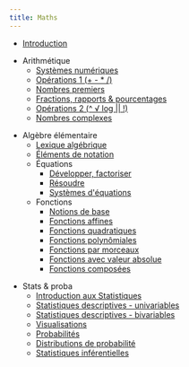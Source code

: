 ```yaml
---
title: Maths
---
```


* [Introduction](!mat/mat-intro.md)

<!-- -->

* Arithmétique
  * [Systèmes numériques](!mat/arith-intro.md)
  * [Opérations 1 (+ - * /)](!mat/arith-operations.md)
  * [Nombres premiers](!mat/arith-premiers.md)
  * [Fractions, rapports & pourcentages](!mat/arith-fractions.md)
  * [Opérations 2 (^ √ log \|\| !)](!mat/arith-operations2.md)
  * [Nombres complexes](!mat/arith-complex.md)

<!-- -->

* Algèbre élémentaire
  * [Lexique algébrique](!mat/alg-intro.md)
  * [Éléments de notation](!mat/mat-ensemble.md)
  * Équations
    * [Développer, factoriser](!mat/alg-equations.md)
    * [Résoudre](!mat/alg-equations2.md)
    * [Systèmes d'équations](!mat/alg-eq-system.md)
  * Fonctions
    * [Notions de base](!mat/alg-fonction.md)
    * [Fonctions affines](!mat/alg-fct-affine.md)
    * [Fonctions quadratiques](!mat/alg-fct-quad.md)
    * [Fonctions polynômiales](!mat/alg-fct-poly.md)
    * [Fonctions par morceaux](!mat/alg-fct-morceau.md)
    * [Fonctions avec valeur absolue](!mat/alg-fct-abs.md)
    * [Fonctions composées](!mat/alg-fct-composee.md)

<!-- -->

* Stats & proba
  * [Introduction aux Statistiques](!mat/mat-stats.md)
  * [Statistiques descriptives - univariables](!mat/mat-stats-desc.md)
  * [Statistiques descriptives - bivariables](!mat/mat-stats-desc-2.md)
  * [Visualisations](!mat/mat-visual.md)
  * [Probabilités](!mat/mat-proba.md)
  * [Distributions de probabilité](!mat/mat-proba-distribution.md)
  * [Statistiques inférentielles](!mat/mat-stats-inf.md)

